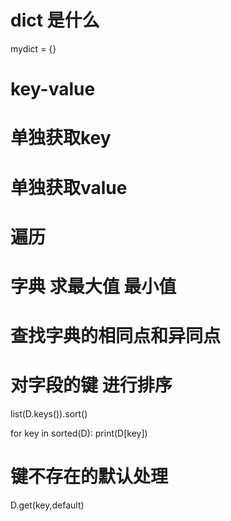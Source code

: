# dict 是什么

mydict = {}

# key-value

# 单独获取key
# 单独获取value

# 遍历
# 字典 求最大值 最小值

# 查找字典的相同点和异同点

# 对字段的键 进行排序

list(D.keys()).sort()

for key in sorted(D):
    print(D[key])


# 键不存在的默认处理

D.get(key,default)

#